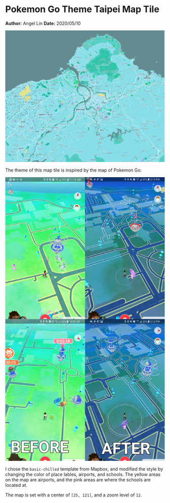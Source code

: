 # Pokemon Go Theme Taipei Map Tile
**Author:** Angel Lin
**Date:** 2020/05/10

![taipei map](img/mapTile.JPG)

The theme of this map tile is inspired by the map of Pokemon Go:

![pokemon go map](img/pokemon-go.png)

I chose the `basic-chilled` template from Mapbox, and modified the style by changing the color of place lables, airports, and schools. The yellow areas on the map are airports, and the pink areas are where the schools are located at.

The map is set with a center of `[25, 121]`, and a zoom level of `12`.

